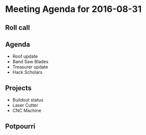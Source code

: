 Meeting Agenda for 2016-08-31
==============================

Roll call
---------

Agenda
------

- Roof update
- Band Saw Blades
- Treasurer update
- Hack Scholars

Projects
--------

- Buildout status
- Laser Cutter
- CNC Machine

Potpourri
---------
